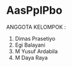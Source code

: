 # AasPplPbo
ANGGOTA KELOMPOK :
<ol>
<li>Dimas Prasetiyo</li>
<li>Egi Balayani</li>
<li>M Yusuf Ardabila</li>
<li>M Daya Raya</li>
</ol>
